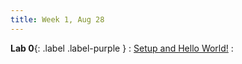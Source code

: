 ```yaml
---
title: Week 1, Aug 28
---
```


**Lab 0**{: .label .label-purple }
: [Setup and Hello World!](labs/0/spec)
:  
